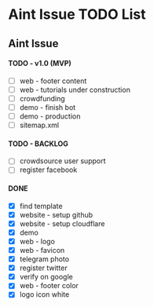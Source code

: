 # Aint Issue TODO List

## Aint Issue

#### TODO - v1.0 (MVP)

- [ ] web - footer content
- [ ] web - tutorials under construction
- [ ] crowdfunding
- [ ] demo - finish bot
- [ ] demo - production
- [ ] sitemap.xml

#### TODO - BACKLOG

- [ ] crowdsource user support
- [ ] register facebook

#### DONE

- [x] find template
- [x] website - setup github
- [x] website - setup cloudflare
- [x] demo
- [x] web - logo
- [x] web - favicon
- [x] telegram photo
- [x] register twitter
- [x] verify on google
- [x] web - footer color
- [x] logo icon white
